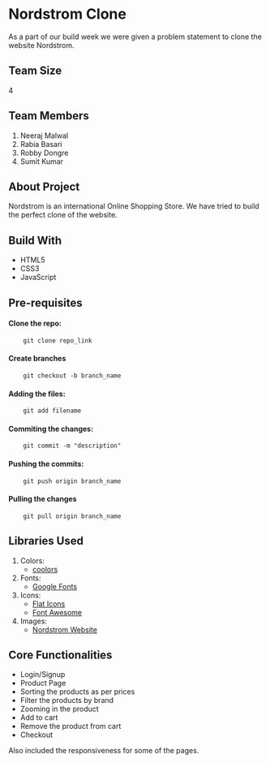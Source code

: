 # Nordstrom Clone
As a part of our build week we were given a problem statement to clone the website Nordstrom.

## Team Size
4

## Team Members
1. Neeraj Malwal
2. Rabia Basari
3. Robby Dongre
4. Sumit Kumar

## About Project
Nordstrom is an international Online Shopping Store. We have tried to build the perfect clone of the website.

## Build With
* HTML5
* CSS3
* JavaScript

## Pre-requisites
#### Clone the repo:
        git clone repo_link
#### Create branches 
        git checkout -b branch_name
#### Adding the files:
        git add filename
#### Commiting the changes:
        git commit -m "description"
#### Pushing the commits: 
        git push origin branch_name
#### Pulling the changes 
        git pull origin branch_name

## Libraries Used
1. Colors: 
      * [coolors](https://coolors.co/)
2. Fonts: 
      * [Google Fonts](https://fonts.google.com/)
3. Icons:
      * [Flat Icons](https://fontawesome.com/)
      * [Font Awesome](https://fontawesome.com/v4.7/icons/)
4. Images:
      * [Nordstrom Website](https://www.nordstrom.com/)

## Core Functionalities
* Login/Signup
* Product Page
* Sorting the products as per prices
* Filter the products by brand
* Zooming in the product
* Add to cart
* Remove the product from cart
* Checkout

Also included the responsiveness for some of the pages.


